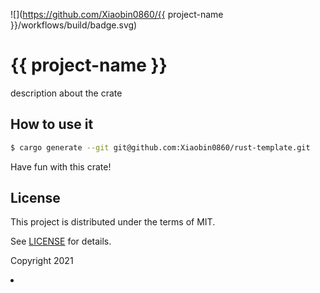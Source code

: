 ![](https://github.com/Xiaobin0860/{{ project-name }}/workflows/build/badge.svg)

# {{ project-name }}

description about the crate

## How to use it

```bash
$ cargo generate --git git@github.com:Xiaobin0860/rust-template.git
```

Have fun with this crate!

## License

This project is distributed under the terms of MIT.

See [LICENSE](LICENSE.md) for details.

Copyright 2021 <Li Xiaobin>
